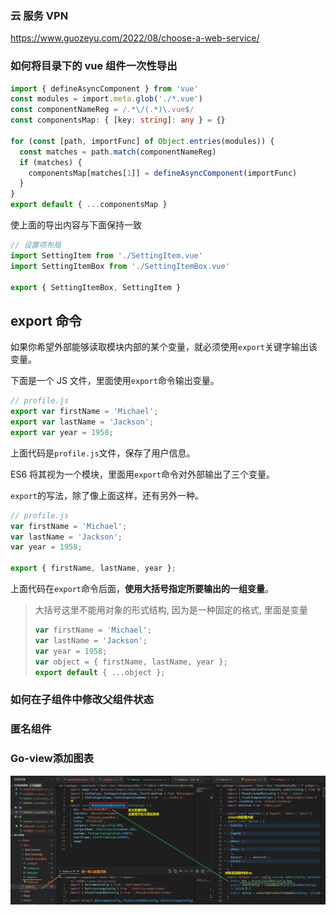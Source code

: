 ### 云 服务 VPN

https://www.guozeyu.com/2022/08/choose-a-web-service/



### 如何将目录下的 vue 组件一次性导出

```ts
import { defineAsyncComponent } from 'vue'
const modules = import.meta.glob('./*.vue')
const componentNameReg = /.*\/(.*)\.vue$/
const componentsMap: { [key: string]: any } = {}

for (const [path, importFunc] of Object.entries(modules)) {
  const matches = path.match(componentNameReg)
  if (matches) {
    componentsMap[matches[1]] = defineAsyncComponent(importFunc)
  }
}
export default { ...componentsMap }
```

使上面的导出内容与下面保持一致

```ts
// 设置项布局
import SettingItem from './SettingItem.vue'
import SettingItemBox from './SettingItemBox.vue'

export { SettingItemBox, SettingItem }
```



## export 命令

如果你希望外部能够读取模块内部的某个变量，就必须使用`export`关键字输出该变量。

下面是一个 JS 文件，里面使用`export`命令输出变量。

```javascript
// profile.js
export var firstName = 'Michael';
export var lastName = 'Jackson';
export var year = 1958;
```

上面代码是`profile.js`文件，保存了用户信息。

ES6 将其视为一个模块，里面用`export`命令对外部输出了三个变量。

`export`的写法，除了像上面这样，还有另外一种。

```javascript
// profile.js
var firstName = 'Michael';
var lastName = 'Jackson';
var year = 1958;

export { firstName, lastName, year };
```

上面代码在`export`命令后面，**使用大括号指定所要输出的一组变量**。 

> 大括号这里不能用对象的形式结构, 因为是一种固定的格式, 里面是变量
>
> ```js
> var firstName = 'Michael';
> var lastName = 'Jackson';
> var year = 1958;
> var object = { firstName, lastName, year };
> export default { ...object };
> ```
>
> 



### 如何在子组件中修改父组件状态





### 匿名组件





### Go-view添加图表

![image-20220829173410897](./imgs/image-20220829173410897.png)
